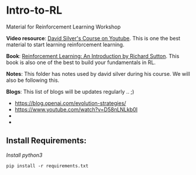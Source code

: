 # Intro-to-RL
Material for Reinforcement Learning Workshop

**Video resource**: [David Silver's Course on Youtube](https://www.youtube.com/watch?v=2pWv7GOvuf0&list=PLqYmG7hTraZDM-OYHWgPebj2MfCFzFObQ). This is one the best material to start learning reinforcement learning.

**Book**: [Reinforcement Learning: An Introduction by Richard Sutton](http://incompleteideas.net/book/RLbook2018.pdf). This book is also one of the best to build your fundamentals in RL.

**Notes**: This folder has notes used by david silver during his course. We will also be following this.

**Blogs**: This list of blogs will be updates regularly .. ;)
- https://blog.openai.com/evolution-strategies/
- https://www.youtube.com/watch?v=D58nLNLkb0I
-
-
## Install Requirements: 

*Install python3*

```
pip install -r requirements.txt
```
